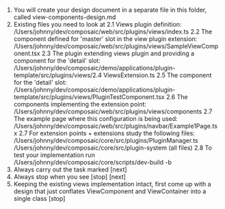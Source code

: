 1. You will create your design document in a separate file in this folder, called view-components-design.md
2. Existing files you need to look at
   2.1 Views plugin definition: /Users/johnny/dev/composaic/web/src/plugins/views/index.ts
   2.2 The component defined for 'master' slot in the view plugin extension: /Users/johnny/dev/composaic/web/src/plugins/views/SampleViewComponent.tsx
   2.3 The plugin extending views plugin and providing a component for the 'detail' slot: /Users/johnny/dev/composaic/demo/applications/plugin-template/src/plugins/views/2.4 ViewsExtension.ts
   2.5 The component for the 'detail' slot: /Users/johnny/dev/composaic/demo/applications/plugin-template/src/plugins/views/PluginTestComponent.tsx
   2.6 The components implementing the extension point: /Users/johnny/dev/composaic/web/src/plugins/views/components
   2.7 The example page where this configuration is being used: /Users/johnny/dev/composaic/web/src/plugins/navbar/Example1Page.tsx
   2.7 For extension points + extensions study the following files:
   /Users/johnny/dev/composaic/core/src/plugins/PluginManager.ts
   /Users/johnny/dev/composaic/core/src/plugin-system (all files)
   2.8 To test your implementation run /Users/johnny/dev/composaic/core/scripts/dev-build -b
3. Always carry out the task marked [next]
4. Always stop when you see [stop]
   [next]
5. Keeping the existing views implementation intact, first come up with a design that just conflates ViewComponent and ViewContainer into a single class
   [stop]
